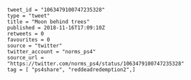 ```
tweet_id = "1063479100747235328"
type = "tweet"
title = "Moon behind trees"
published = 2018-11-16T17:09:10Z
retweets = 0
favourites = 0
source = "twitter"
twitter_account = "norms_ps4"
source_url = "https://twitter.com/norms_ps4/status/1063479100747235328"
tag = [ "ps4share", "reddeadredemption2",]
```

<p class='image'><img src='http://mnf.m17s.net/2018/11/16/DsI8mo7W0AANJMQ.jpg' alt=''></p>

